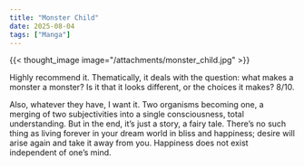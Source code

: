 ```yaml
---
title: "Monster Child"
date: 2025-08-04
tags: ["Manga"]
---
```


{{< thought_image image="/attachments/monster_child.jpg" >}}

Highly recommend it. Thematically, it deals with the question: what makes a monster a monster? Is it that it looks different, or the choices it makes? 8/10.

Also, whatever they have, I want it. Two organisms becoming one, a merging of two subjectivities into a single consciousness, total understanding.
But in the end, it’s just a story, a fairy tale. There’s no such thing as living forever in your dream world in bliss and happiness; desire will arise again and take it away from you.
Happiness does not exist independent of one’s mind.
